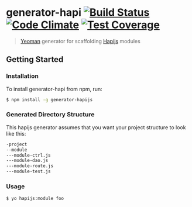 # generator-hapi [![Build Status](https://secure.travis-ci.org/toymachiner62/generator-hapijs.png?branch=master)](https://travis-ci.org/toymachiner62/generator-hapijs) [![Code Climate](https://codeclimate.com/github/toymachiner62/generator-hapijs/badges/gpa.svg)](https://codeclimate.com/github/toymachiner62/generator-hapijs) [![Test Coverage](https://codeclimate.com/github/toymachiner62/generator-hapijs/badges/coverage.svg)](https://codeclimate.com/github/toymachiner62/generator-hapijs) 

> [Yeoman](http://yeoman.io) generator for scaffolding [Hapijs](http://hapijs.com) modules 


## Getting Started

### Installation

To install generator-hapi from npm, run:

```bash
$ npm install -g generator-hapijs
```

### Generated Directory Structure

This hapijs generator assumes that you want your project structure to look like this:

```bash
-project
--module
---module-ctrl.js
---module-dao.js
---module-route.js
---module-test.js
```

### Usage

```bash
$ yo hapijs:module foo  
```